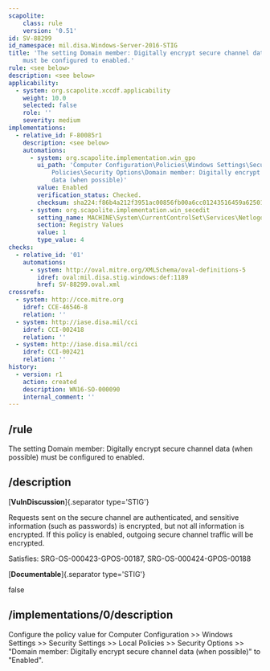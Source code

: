 ```yaml
---
scapolite:
    class: rule
    version: '0.51'
id: SV-88299
id_namespace: mil.disa.Windows-Server-2016-STIG
title: 'The setting Domain member: Digitally encrypt secure channel data (when possible)
    must be configured to enabled.'
rule: <see below>
description: <see below>
applicability:
  - system: org.scapolite.xccdf.applicability
    weight: 10.0
    selected: false
    role: ''
    severity: medium
implementations:
  - relative_id: F-80085r1
    description: <see below>
    automations:
      - system: org.scapolite.implementation.win_gpo
        ui_path: 'Computer Configuration\Policies\Windows Settings\Security Settings\Local
            Policies\Security Options\Domain member: Digitally encrypt secure channel
            data (when possible)'
        value: Enabled
        verification_status: Checked.
        checksum: sha224:f86b4a212f3951ac00856fb00a6cc01243516459a625011b987e0325
      - system: org.scapolite.implementation.win_secedit
        setting_name: MACHINE\System\CurrentControlSet\Services\Netlogon\Parameters\SealSecureChannel
        section: Registry Values
        value: 1
        type_value: 4
checks:
  - relative_id: '01'
    automations:
      - system: http://oval.mitre.org/XMLSchema/oval-definitions-5
        idref: oval:mil.disa.stig.windows:def:1189
        href: SV-88299.oval.xml
crossrefs:
  - system: http://cce.mitre.org
    idref: CCE-46546-8
    relation: ''
  - system: http://iase.disa.mil/cci
    idref: CCI-002418
    relation: ''
  - system: http://iase.disa.mil/cci
    idref: CCI-002421
    relation: ''
history:
  - version: r1
    action: created
    description: WN16-SO-000090
    internal_comment: ''
---
```



## /rule

The setting Domain member: Digitally encrypt secure channel data (when possible) must be configured to enabled.

## /description

[**VulnDiscussion**]{.separator type='STIG'}

Requests sent on the secure channel are authenticated, and sensitive information (such as passwords) is encrypted, but not all information is encrypted. If this policy is enabled, outgoing secure channel traffic will be encrypted.

Satisfies: SRG-OS-000423-GPOS-00187, SRG-OS-000424-GPOS-00188

[**Documentable**]{.separator type='STIG'}

false

## /implementations/0/description

Configure the policy value for Computer Configuration >> Windows Settings >> Security Settings >> Local Policies >> Security Options >> "Domain member: Digitally encrypt secure channel data (when possible)" to "Enabled".
